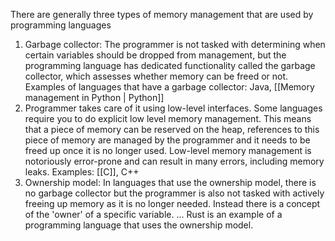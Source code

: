 There are generally three types of memory management that are used by programming languages
1. Garbage collector:
   The programmer is not tasked with determining when certain variables should be dropped from management, but the programming language has dedicated functionality called the garbage collector, which assesses whether memory can be freed or not. Examples of languages that have a garbage collector: Java, [[Memory management in Python | Python]]
2. Programmer takes care of it using low-level interfaces. Some languages require you to do explicit low level memory management. This means that a piece of memory can be reserved on the heap, references to this piece of memory are managed by the programmer and it needs to be freed up once it is no longer used. Low-level memory management is notoriously error-prone and can result in many errors, including memory leaks. Examples: [[C]], C++
3. Ownership model: In languages that use the ownership model, there is no garbage collector but the programmer is also not tasked with actively freeing up memory as it is no longer needed. Instead there is a concept of the 'owner' of a specific variable.  ... Rust is an example of a programming language that uses the ownership model. 